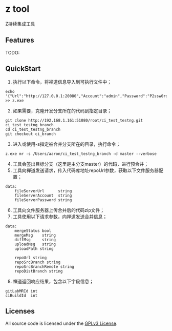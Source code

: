 # z tool
Z持续集成工具

## Features
TODO:

## QuickStart
1. 执行以下命令，将禅道信息导入到可执行文件中；
```
echo '{"Url":"http://127.0.0.1:20080","Account":"admin","Password":"P2ssw0rd2"}' >> z.exe
```
2. 如果需要，克隆开发分支所在的代码到指定目录；
```
git clone http://192.168.1.161:51080/root/ci_test_testng.git ci_test_testng_branch
cd ci_test_testng_branch
git checkout ci_branch
```
3. 进入或使用-s指定被合并分支所在的目录，执行命令；
```
z.exe mr -s /Users/aaron/ci_test_testng_branch -d master --verbose
```
4. 工具会签出目标分支（这里是主分支master）的代码，进行预合并；
5. 工具向禅道发送请求，传入代码库地址repoUrl参数，获取以下文件服务器配置；
```
data:
    fileServerUrl      string
    fileServerAccount  string
    fileServerPassword string
```
6. 工具向文件服务器上传合并后的代码zip文件；
7. 工具使用以下请求参数，向禅道发送合并信息；
```
data:
    mergeStatus bool
    mergeMsg    string
    diffMsg     string
    uploadMsg   string
    uploadPath string

    repoUrl string
    repoSrcBranch string
    repoSrcBranchRemote string
    repoDistBranch string
```
8. 禅道返回响应结果，包含以下字段信息；
```
gitLabMRId int
ciBuildId  int
```

## Licenses
All source code is licensed under the [GPLv3 License](LICENSE.md).
